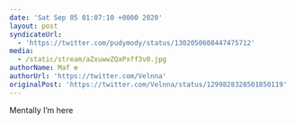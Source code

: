 ```yaml
---
date: 'Sat Sep 05 01:07:10 +0000 2020'
layout: post
syndicateUrl:
  - 'https://twitter.com/pudymody/status/1302050608447475712'
media:
  - /static/stream/aZxuwwZQaPxff3v0.jpg
authorName: Maf ☢️
authorUrl: 'https://twitter.com/Velnna'
originalPost: 'https://twitter.com/Velnna/status/1299828328501850119'
---
```

Mentally I’m here 